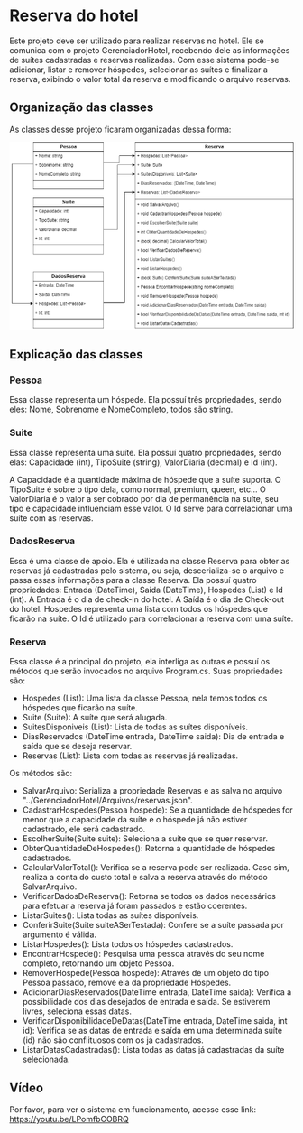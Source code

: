 # Reserva do hotel
Este projeto deve ser utilizado para realizar reservas no hotel. Ele se comunica com o projeto GerenciadorHotel, recebendo dele as informações de suítes cadastradas e reservas realizadas. 
Com esse sistema pode-se adicionar, listar e remover hóspedes, selecionar as suítes e finalizar a reserva, exibindo o valor total da reserva e modificando o arquivo reservas.

## Organização das classes
As classes desse projeto ficaram organizadas dessa forma:

![Diagrama de classe reserva hotel](diagrama_classe_reserva_hotel.png)

## Explicação das classes

### Pessoa
Essa classe representa um hóspede. Ela possuí três propriedades, sendo eles: Nome, Sobrenome e NomeCompleto, todos são string.

### Suite
Essa classe representa uma suíte. Ela possuí quatro propriedades, sendo elas: Capacidade (int), TipoSuite (string), ValorDiaria (decimal) e Id (int).

A Capacidade é a quantidade máxima de hóspede que a suíte suporta.
O TipoSuite é sobre o tipo dela, como normal, premium, queen, etc...
O ValorDiaria é o valor a ser cobrado por dia de permanência na suíte, seu tipo e capacidade influenciam esse valor.
O Id serve para correlacionar uma suíte com as reservas.

### DadosReserva
Essa é uma classe de apoio. Ela é utilizada na classe Reserva para obter as reservas já cadastradas pelo sistema, ou seja, descerializa-se o arquivo e passa essas informações para a classe Reserva.
Ela possuí quatro propriedades: Entrada (DateTime), Saida (DateTime), Hospedes (List<Pessoa>) e Id (int).
A Entrada é o dia de check-in do hotel.
A Saída é o dia de Check-out do hotel.
Hospedes representa uma lista com todos os hóspedes que ficarão na suíte.
O Id é utilizado para correlacionar a reserva com uma suíte.

### Reserva
Essa classe é a principal do projeto, ela interliga as outras e possuí os métodos que serão invocados no arquivo Program.cs.
Suas propriedades são: 
 - Hospedes (List<Pessoa>): Uma lista da classe Pessoa, nela temos todos os hóspedes que ficarão na suíte.
 - Suite (Suite): A suíte que será alugada.
 - SuitesDisponiveis (List<Suite>): Lista de todas as suítes disponíveis.
 - DiasReservados (DateTime entrada, DateTime saida): Dia de entrada e saída que se deseja reservar.
 - Reservas (List<DadosReserva>): Lista com todas as reservas já realizadas.

Os métodos são:
 - SalvarArquivo: Serializa a propriedade Reservas e as salva no arquivo "../GerenciadorHotel/Arquivos/reservas.json".
 - CadastrarHospedes(Pessoa hospede):  Se a quantidade de hóspedes for menor que a capacidade da suíte e o hóspede já não estiver cadastrado, ele será cadastrado.
 - EscolherSuite(Suite suite): Seleciona a suíte que se quer reservar.
 - ObterQuantidadeDeHospedes(): Retorna a quantidade de hóspedes cadastrados.
 - CalcularValorTotal(): Verifica se a reserva pode ser realizada. Caso sim, realiza a conta do custo total e salva a reserva através do método SalvarArquivo.
 - VerificarDadosDeReserva(): Retorna se todos os dados necessários para efetuar a reserva já foram passados e estão coerentes.
 - ListarSuites(): Lista todas as suítes disponíveis.
 - ConferirSuite(Suite suiteASerTestada): Confere se a suíte passada por argumento é válida.
 - ListarHospedes(): Lista todos os hóspedes cadastrados.
 - EncontrarHospede(): Pesquisa uma pessoa através do seu nome completo, retornando um objeto Pessoa.
 - RemoverHospede(Pessoa hospede): Através de um objeto do tipo Pessoa passado, remove ela da propriedade Hóspedes.
 - AdicionarDiasReservados(DateTime entrada, DateTime saida): Verifica a possibilidade dos dias desejados de entrada e saída. Se estiverem livres, seleciona essas datas.
 - VerificarDisponibilidadeDeDatas(DateTime entrada, DateTime saida, int id): Verifica se as datas de entrada e saída em uma determinada suíte (id) não são conflituosos com os já cadastrados.
 - ListarDatasCadastradas(): Lista todas as datas já cadastradas da suíte selecionada.

## Vídeo
Por favor, para ver o sistema em funcionamento, acesse esse link: https://youtu.be/LPomfbCOBRQ